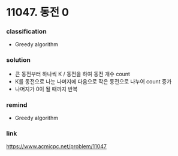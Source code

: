 # 11047. 동전 0

### classification
* Greedy algorithm

### solution
* 큰 동전부터 하나씩 K / 동전을 하여 동전 개수 count
* K를 동전으로 나눈 나머지에 다음으로 작은 동전으로 나누어 count 증가
* 나머지가 0이 될 때까지 반복

### remind
* Greedy algorithm

### link
https://www.acmicpc.net/problem/11047
